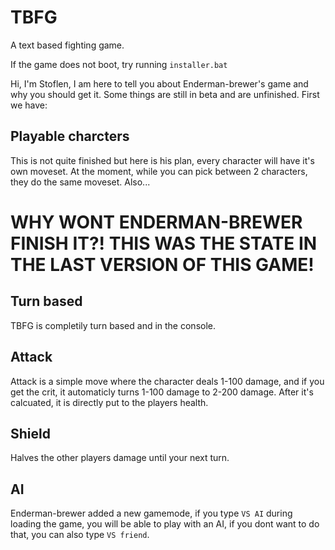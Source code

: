 # TBFG
A text based fighting game.

If the game does not boot, try running ``installer.bat``

Hi, I'm Stoflen, I am here to tell you about Enderman-brewer's game and why you should get it. Some things are still in beta and are unfinished. First we have:

## Playable charcters
This is not quite finished but here is his plan, every character will have it's own moveset. At the moment, while you can pick between 2 characters, they do the same moveset. Also...
# WHY WONT ENDERMAN-BREWER FINISH IT?! THIS WAS THE STATE IN THE LAST VERSION OF THIS GAME!

## Turn based
TBFG is completily turn based and in the console.

## Attack
Attack is a simple move where the character deals 1-100 damage, and if you get the crit, it automaticly turns 1-100 damage to 2-200 damage. After it's calcuated, it is directly put to the players health.

## Shield
Halves the other players damage until your next turn.

## AI
Enderman-brewer added a new gamemode, if you type ``VS AI`` during loading the game, you will be able to play with an AI, if you dont want to do that, you can also type ``VS friend``.
